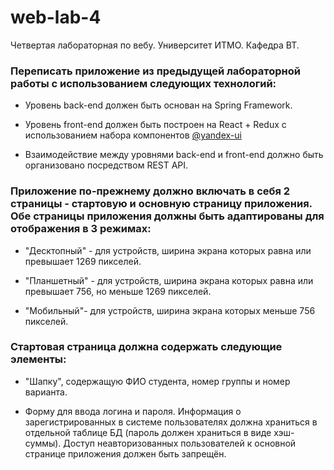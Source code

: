 # web-lab-4

Четвертая лабораторная по вебу. Университет ИТМО. Кафедра ВТ.

### Переписать приложение из предыдущей лабораторной работы с использованием следующих технологий:

* Уровень back-end должен быть основан на Spring Framework.

* Уровень front-end должен быть построен на React + Redux с использованием набора компонентов [@yandex-ui](https://github.com/bem/yandex-ui)

* Взаимодействие между уровнями back-end и front-end должно быть организовано посредством REST API.

### Приложение по-прежнему должно включать в себя 2 страницы - стартовую и основную страницу приложения. Обе страницы приложения должны быть адаптированы для отображения в 3 режимах:

* "Десктопный" - для устройств, ширина экрана которых равна или превышает 1269 пикселей.

* "Планшетный" - для устройств, ширина экрана которых равна или превышает 756, но меньше 1269 пикселей.

* "Мобильный"- для устройств, ширина экрана которых меньше 756 пикселей.

### Стартовая страница должна содержать следующие элементы:

* "Шапку", содержащую ФИО студента, номер группы и номер варианта.

* Форму для ввода логина и пароля. Информация о зарегистрированных в системе пользователях должна храниться в отдельной таблице БД (пароль должен храниться в виде хэш-суммы). Доступ неавторизованных пользователей к основной странице приложения должен быть запрещён.